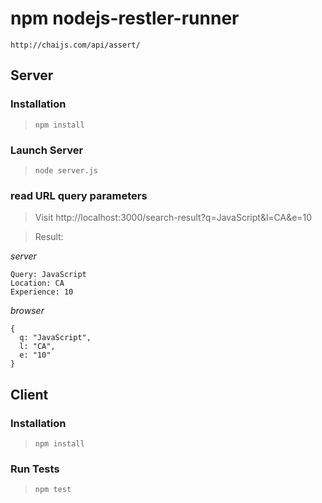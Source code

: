 npm nodejs-restler-runner
==========================

`http://chaijs.com/api/assert/`

## Server

### Installation

> `npm install`

### Launch Server

> `node server.js`

### read URL query parameters

> Visit http://localhost:3000/search-result?q=JavaScript&l=CA&e=10

> Result:

*server*
```
Query: JavaScript
Location: CA
Experience: 10
```

*browser*
```
{
  q: "JavaScript",
  l: "CA",
  e: "10"
}
```

## Client

### Installation

> `npm install`

### Run Tests

> `npm test`
